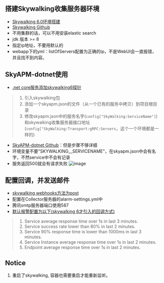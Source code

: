 ## 搭建Skywalking收集服务器环境
* [Skywalking 6.0环境搭建](https://www.jianshu.com/p/bb31c9cac5d0)
* [Skywalking Github](https://github.com/apache/incubator-skywalking)
* 不用集群的话，可以不用安装elastic search
* jdk 版本 >= 8
* 指定ip地址，不要用默认的
* webapp下的yml：listOfServers配置为正确的ip，不是WebUI会一直报错，并且找不到内容。

## SkyAPM-dotnet使用
* [.net core服务添加skywalking6探针](https://www.cnblogs.com/weiBlog/p/10427454.html)
> 1. 引入skywalking包
> 2. 添加一个skyapm.json的文件（从一个已有的服务中拷贝）到项目根目录
> 3. 修改skyapm.json中的服务名字(`config["SkyWalking:ServiceName"]`)和skywalking收集服务器接口地址(`config["SkyWalking:Transport:gRPC:Servers`，这个一个环境都是一样的)
* [SkyAPM-dotnet Github](https://github.com/SkyAPM/SkyAPM-dotnet)：但是步骤不够详细
* 环境变量不要"SKYWALKING__SERVICENAME"，在skyapm.json中会有名字，不然service中不会有记录
* 服务返回500就会有请求失败
![image](https://i.loli.net/2020/12/22/DBptAUmMExlQCwY.png)

## 配置回调，并发送邮件
* [skywalking webhooks方法为post](https://my.oschina.net/u/3920392/blog/2998115)
* 配置在Collector服务器的alarm-settings.yml中
* 腾讯smtp服务器端口使用587
* [默认报警配置为以下(skywalking 6才引入的回调方式)](https://github.com/apache/incubator-skywalking/blob/master/docs/en/setup/backend/backend-alarm.md)
>1. Service average response time over 1s in last 3 minutes.
>2. Service success rate lower than 80% in last 2 minutes.
>3. Service 90% response time is lower than 1000ms in last 3 minutes.
>4. Service Instance average response time over 1s in last 2 minutes.
>5. Endpoint average response time over 1s in last 2 minutes.
## Notice
1. 重启了skywalking, 容器也需要重启才能重新监听。